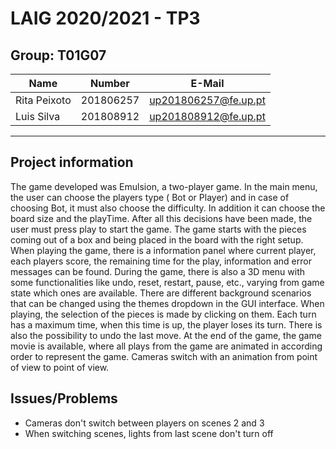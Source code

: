 # LAIG 2020/2021 - TP3

## Group: T01G07

| Name             | Number    | E-Mail              |
| ---------------- | --------- | --------------------|
| Rita Peixoto     | 201806257 | up201806257@fe.up.pt|
| Luis Silva       | 201808912 | up201808912@fe.up.pt|


----

## Project information

The game  developed was Emulsion, a two-player game. 
In the main menu, the user can choose the players type ( Bot or Player) and in case of choosing Bot, it must also choose the difficulty. In addition it can choose the board size and the playTime. After all this decisions have been made, the user must press play to start the game.
The game starts with the pieces coming out of a box and being placed in the board with the right setup.
When playing the game, there is a information panel where current player, each players score, the remaining time for the play, information and error messages can be found.
During the game, there is also a 3D menu with some functionalities like undo, reset, restart, pause, etc., varying from game state which ones are available.
There are different background scenarios that can be changed using the themes dropdown in the GUI interface.
When playing, the selection of the pieces is made by clicking on them.
Each turn has a maximum time, when this time is up, the player loses its turn.
There is also the possibility to undo the last move.
At the end of the game, the game movie is available, where all plays from the game are animated in according order to represent the game.
Cameras switch with an animation from point of view to point of view.

## Issues/Problems

- Cameras don't switch between players on scenes 2 and 3 
- When switching scenes, lights from last scene don't turn off


